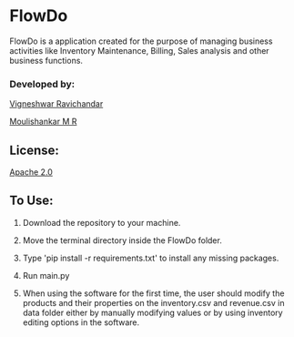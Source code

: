 # FlowDo

FlowDo is a application created for the purpose of managing business activities like Inventory Maintenance, Billing, Sales analysis and other business functions.

### Developed by:

[Vigneshwar Ravichandar](https://github.com/ToastCoder)

[Moulishankar M R](https://github.com/Moulishankar10)

## License:
[Apache 2.0](https://choosealicense.com/licenses/apache-2.0/)

## To Use:

1. Download the repository to your machine. 

2. Move the terminal directory inside the FlowDo folder.

3. Type 'pip install -r requirements.txt' to install any missing packages.

4. Run main.py

5. When using the software for the first time, the user should modify the products and their properties on the inventory.csv and revenue.csv in data folder either by manually modifying values or by using inventory editing options in the software.

